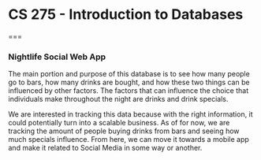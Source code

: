 # CS 275 - Introduction to Databases
===
<h3>Nightlife Social Web App</h3>

The main portion and purpose of this database is to see how many people go to bars, how many drinks are bought, and how these two things can be influenced by other factors. The factors that can influence the choice that individuals make throughout the night are drinks and drink specials.

We are interested in tracking this data because with the right information, it could potentially turn into a scalable business. As of for now, we are tracking the amount of people buying drinks from bars and seeing how much specials influence. From here, we can move it towards a mobile app and make it related to Social Media in some way or another.  

